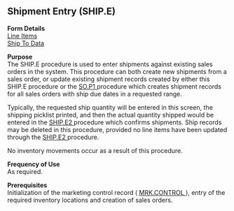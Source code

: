 ##  Shipment Entry (SHIP.E)

<PageHeader />

**Form Details**  
[ Line Items ](SHIP-E-1/README.md)   
[ Ship To Data ](SHIP-E-2/README.md)   

**Purpose**  
The SHIP.E procedure is used to enter shipments against existing sales orders in the system. This procedure can both create new shipments from a sales order, or update existing shipment records created by either this SHIP.E procedure or the [ SO.P1 ](../../MRK-PROCESS/SO-P1/README.md) procedure which creates shipment records for all sales orders with ship due dates in a requested range.   
  
Typically, the requested ship quantity will be entered in this screen, the shipping picklist printed, and then the actual quantity shipped would be entered in the [ SHIP.E2 ](../SHIP-E2/README.md) procedure which confirms shipments. Ship records may be deleted in this procedure, provided no line items have been updated through the [ SHIP.E2 ](../SHIP-E2/README.md) procedure.   
  
No inventory movements occur as a result of this procedure.

**Frequency of Use**  
As required.

**Prerequisites**  
Initialization of the marketing control record ( [ MRK.CONTROL ](../MRK-CONTROL/README.md) ), entry of the required inventory locations and creation of sales orders. 

<badge text= "Version 8.10.57" vertical="middle" />

<PageFooter />